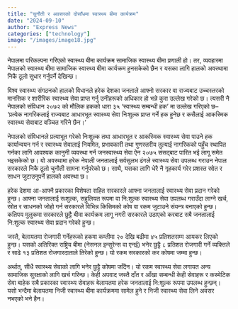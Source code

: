 ```yaml
---
title: "चुनौती र अवसरको दोसाँधमा स्वास्थ्य बीमा कार्यक्रम"
date: "2024-09-10"
author: "Express News"
categories: ["technology"]
image: "/images/image18.jpg"
---
```

नेपालमा परिकल्पना गरिएको स्वास्थ्य बीमा कार्यक्रम सामाजिक स्वास्थ्य बीमा प्रणाली हो। तर, व्यवहारमा नेपालको स्वास्थ्य बीमा सामाजिक स्वास्थ्य बीमा कार्यक्रम हुनसकेको छैन र यसका लागि हालको अवस्थामा निकै ठूलो सुधार गर्नुपर्ने देखिन्छ।

विश्व स्वास्थ्य संगठनको हालको विधानले हरेक देशका जनताले आफ्नो सरकार वा राज्यबाट उच्चस्तरको मानसिक र शारीरिक स्वास्थ्य सेवा प्राप्त गर्नु उनीहरूको अधिकार हो भन्ने कुरा उल्लेख गरेको छ। त्यसरी नै नेपालको संविधान २०७२ को मौलिक हकको धारा ३५ ‘स्वास्थ्य सम्बन्धी हक’ मा उल्लेख गरिएको छ– ‘प्रत्येक नागरिकलाई राज्यबाट आधारभूत स्वास्थ्य सेवा निःशुल्क प्राप्त गर्ने हक हुनेछ र कसैलाई आकस्मिक स्वास्थ्य सेवाबाट वञ्चित गरिने छैन।’

नेपालको संविधानले प्रत्याभूत गरेको निःशुल्क तथा आधारभूत र आकस्मिक स्वास्थ्य सेवा पाउने हक कार्यान्वयन गर्न र स्वास्थ्य सेवालाई नियमित, प्रभावकारी तथा गुणस्तरीय तुल्याई नागरिकको पहुँच स्थापित गर्नका लागि आवश्यक कानुनी व्यवस्था गर्न जनस्वास्थ्य सेवा ऐन २०७५ संसद्बाट पारित भई लागू समेत भइसकेको छ। यो अवस्थामा हरेक नेपाली जनतालाई सर्वसुलभ ढंगले स्वास्थ्य सेवा उपलब्ध गराउन नेपाल सरकारले निकै ठूलो चुनौती सामना गर्नुपरेको छ। साथै, यसका लागि धेरै नै गृहकार्य गरेर प्रशस्त स्रोत र साधन जुटाउनुपर्ने हालको अवस्था छ।

हरेक देशमा आ-आफ्नै प्रकारका विशेषता सहित सरकारले आफ्ना जनतालाई स्वास्थ्य सेवा प्रदान गरेको हुन्छ। आफ्ना जनतालाई सःशुल्क, सहुलियत रूपमा वा नि:शुल्क स्वास्थ्य सेवा उपलब्ध गराउँदा लाग्ने खर्च, स्रोत र साधनको जोहो गर्न सरकारले विभिन्न किसिमको कोष वा रकम जुटाउने संयन्त्र बनाएको हुन्छ। कतिपय मुलुकमा सरकारले छुट्टै बीमा कार्यक्रम लागू नगरी सरकारले उठाएको करबाट सबै जनतालाई नि:शुल्क स्वास्थ्य सेवा प्रदान गरेको हुन्छ।

जस्तै, बेलायतमा रोजगारी गर्नेहरूको हकमा कम्तीमा २० देखि बढीमा ४५ प्रतिशतसम्म आयकर लिएको हुन्छ। यसको अतिरिक्त राष्ट्रिय बीमा (नेसनल इन्सुरेन्स वा एनई) भनेर छुट्टै ८ प्रतिशत रोजगारी गर्ने व्यक्त्तिले र साढे १३ प्रतिशत रोजगारदाताले तिरेको हुन्छ। यो रकम सरकारको कर कोषमा जम्मा हुन्छ।

अर्थात्, सीधै स्वास्थ्य सेवाको लागि भनेर छुट्टै कोषमा जाँदैन। यो रकम स्वास्थ्य सेवा लगायत अन्य सामाजिक सुरक्षाको लागि खर्च गरिन्छ। केही अपवाद जस्तै दाँत र आँखा सम्बन्धी केही सेवाहरू र कस्मेटिक सेवा बाहेक सबै प्रकारका स्वास्थ्य सेवाहरू बेलायतमा हरेक जनतालाई नि:शुल्क रूपमा उपलब्ध हुन्छन्। यसो भन्दैमा बेलायतमा निजी स्वास्थ्य बीमा कार्यक्रममा सामेल हुने र निजी स्वास्थ्य सेवा लिने अवसर नभएको भने हैन।